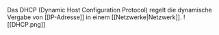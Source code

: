 Das DHCP (Dynamic Host Configuration Protocol) regelt die dynamische Vergabe von [[IP-Adresse]] in einem [[Netzwerke|Netzwerk]].
![[DHCP.png]]
